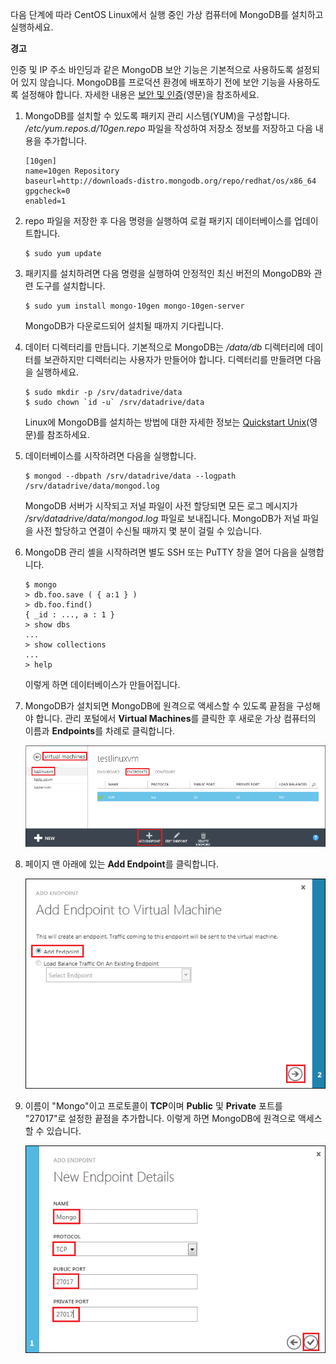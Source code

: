 다음 단계에 따라 CentOS Linux에서 실행 중인 가상 컴퓨터에 MongoDB를 설치하고 실행하세요.

<div class="dev-callout">
<b>경고</b>
<p>인증 및 IP 주소 바인딩과 같은 MongoDB 보안 기능은 기본적으로 사용하도록 설정되어 있지 않습니다. MongoDB를 프로덕션 환경에 배포하기 전에 보안 기능을 사용하도록 설정해야 합니다.  자세한 내용은 <a href="http://www.mongodb.org/display/DOCS/Security+and+Authentication">보안 및 인증</a>(영문)을 참조하세요.</p>
</div>

1.  MongoDB를 설치할 수 있도록 패키지 관리 시스템(YUM)을 구성합니다. */etc/yum.repos.d/10gen.repo* 파일을 작성하여 저장소 정보를 저장하고 다음 내용을 추가합니다.

        [10gen]
        name=10gen Repository
        baseurl=http://downloads-distro.mongodb.org/repo/redhat/os/x86_64
        gpgcheck=0
        enabled=1

2.  repo 파일을 저장한 후 다음 명령을 실행하여 로컬 패키지 데이터베이스를 업데이트합니다.

        $ sudo yum update

3.  패키지를 설치하려면 다음 명령을 실행하여 안정적인 최신 버전의 MongoDB와 관련 도구를 설치합니다.

        $ sudo yum install mongo-10gen mongo-10gen-server

    MongoDB가 다운로드되어 설치될 때까지 기다립니다.

4.  데이터 디렉터리를 만듭니다. 기본적으로 MongoDB는 */data/db* 디렉터리에 데이터를 보관하지만 디렉터리는 사용자가 만들어야 합니다. 디렉터리를 만들려면 다음을 실행하세요.

        $ sudo mkdir -p /srv/datadrive/data
        $ sudo chown `id -u` /srv/datadrive/data

    Linux에 MongoDB를 설치하는 방법에 대한 자세한 정보는 [Quickstart Unix][Quickstart Unix](영문)를 참조하세요.

5.  데이터베이스를 시작하려면 다음을 실행합니다.

        $ mongod --dbpath /srv/datadrive/data --logpath /srv/datadrive/data/mongod.log

    MongoDB 서버가 시작되고 저널 파일이 사전 할당되면 모든 로그 메시지가 */srv/datadrive/data/mongod.log* 파일로 보내집니다. MongoDB가 저널 파일을 사전 할당하고 연결이 수신될 때까지 몇 분이 걸릴 수 있습니다.

6.  MongoDB 관리 셸을 시작하려면 별도 SSH 또는 PuTTY 창을 열어 다음을 실행합니다.

        $ mongo
        > db.foo.save ( { a:1 } )
        > db.foo.find()
        { _id : ..., a : 1 }
        > show dbs  
        ...
        > show collections  
        ...  
        > help  

    이렇게 하면 데이터베이스가 만들어집니다.

7.  MongoDB가 설치되면 MongoDB에 원격으로 액세스할 수 있도록 끝점을 구성해야 합니다. 관리 포털에서 **Virtual Machines**를 클릭한 후 새로운 가상 컴퓨터의 이름과 **Endpoints**를 차례로 클릭합니다.

    ![끝점][끝점]

8.  페이지 맨 아래에 있는 **Add Endpoint**를 클릭합니다.

    ![끝점][1]

9.  이름이 "Mongo"이고 프로토콜이 **TCP**이며 **Public** 및 **Private** 포트를 "27017"로 설정한 끝점을 추가합니다. 이렇게 하면 MongoDB에 원격으로 액세스할 수 있습니다.

    ![끝점][2]

  [Quickstart Unix]: http://www.mongodb.org/display/DOCS/Quickstart+Unix
  [끝점]: ./media/install-and-run-mongo-on-centos-vm/LinuxVmAddEndpoint.png
  [1]: ./media/install-and-run-mongo-on-centos-vm/LinuxVmAddEndpoint2.png
  [2]: ./media/install-and-run-mongo-on-centos-vm/LinuxVmAddEndpoint3.png
